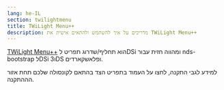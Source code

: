```yaml
---
lang: he-IL
section: twilightmenu
title: TWiLight Menu++
description: מדריכים על איך להשתמש ולהתאים אישית את TWiLight Menu++
---
```


[TWiLight Menu++](https://github.com/DS-Homebrew/TWiLightMenu) הוא תחליף/שדרוג תפריט לDSi ומהווה חזית עבור nds-bootstrap לDSi ו3DS ופלאשקארדים.

למידע לגבי התקנה, לחצו על העמוד בתפריט הצד בהתאם לקונסולה שלכם תחת אזור הההתקנה.
